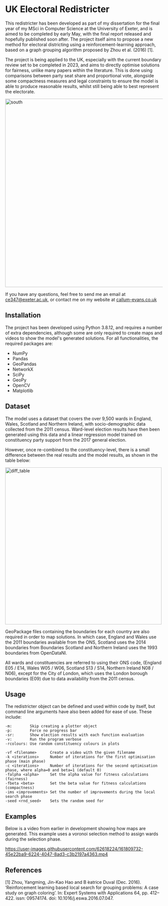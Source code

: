 
# UK Electoral Redistricter

This redistricter has been developed as part of my dissertation for the final year of my MSci in Computer Science at the University of Exeter, and is aimed to be completed by early May, with the final report released and hopefully published soon after. The project itself aims to propose a new method for electoral districting using a reinforcement-learning approach, based on a graph grouping algorithm proposed by Zhou et al. (2016) [1].

The project is being applied to the UK, especially with the current boundary review set to be completed in 2023, and aims to directly optimise solutions for fairness, unlike many papers within the literature. This is done using comparisons between party seat share and proportional vote, alongside some compactness measures and legal constraints to ensure the model is able to produce reasonable results, whilst still being able to best represent the electorate.

<img width="600" alt="south" src="https://user-images.githubusercontent.com/62618224/161809829-1a0d43fb-a570-40de-a3ea-a2b02b6a2361.png">

If you have any questions, feel free to send me an email at ce347@exeter.ac.uk, or contact me on my website at [callum-evans.co.uk](https://callum-evans.co.uk/)

## Installation

The project has been developed using Python 3.8.12, and requires a number of extra dependencies, although some are only required to create maps and videos to show the model's generated solutions. For all functionalities, the required packages are:
- NumPy
- Pandas
- GeoPandas
- NetworkX
- SciPy
- GeoPy
- OpenCV
- Matplotlib

## Dataset

The model uses a dataset that covers the over 9,500 wards in England, Wales, Scotland and Northern Ireland, with socio-demographic data collected from the 2011 census. Ward-level election results have then been generated using this data and a linear regression model trained on constituency party support from the 2017 general election.

However, once re-combined to the constituency-level, there is a small difference between the real results and the model results, as shown in the table below:

<img width="500" alt="diff_table" src="https://user-images.githubusercontent.com/62618224/161809783-ac13c34f-ce49-4381-bb4b-b08fcf13165b.png">

GeoPackage files containing the boundaries for each country are also required in order to map solutions. In which case, England and Wales use the 2011 boundaries available from the ONS, Scotland uses the 2014 boundaries from Boundaries Scotland and Northern Ireland uses the 1993 boundaries from OpenDataNI.

All wards and constituencies are referred to using their ONS code, (England E05 / E14, Wales W05 / W06, Scotland S13 / S14, Northern Ireland N08 / N06), except for the City of London, which uses the London borough boundaries (E09) due to data availability from the 2011 census.

## Usage

The redistricter object can be defined and used within code by itself, but command line arguments have also been added for ease of use. These include:

    -m:        Skip creating a plotter object
    -p:        Force no progress bar
    -sr:       Show election results with each function evaluation
    -v:        Run the program verbose
    -rcolours: Use random constituency colours in plots
    
    -vf <filename>      Create a video with the given filename
    -k <iterations>     Number of iterations for the first optimisation phase (main phase)
    -c <iterations>     Number of iterations for the second optimisation phase, where alpha=0 and beta=1 (default 0)
    -falpha <alpha>     Set the alpha value for fitness calculations (fairness)
    -fbeta <beta>       Set the beta value for fitness calculations (compactness)
    -ims <improvements> Set the number of improvements during the local search phase
    -seed <rnd_seed>    Sets the random seed for 
    
## Examples

Below is a video from earlier in development showing how maps are generated. This example uses a voronoi selection method to assign wards during the selection phase.

https://user-images.githubusercontent.com/62618224/161809732-45e22ba9-6224-4047-8ad3-c3b2197a4363.mp4

## References

[1] Zhou, Yangming, Jin-Kao Hao and B ́eatrice Duval (Dec. 2016). ‘Reinforcement learning based local search for grouping problems: A case study on graph coloring’. In: Expert Systems with Applications 64, pp. 412–422. issn: 09574174. doi: 10.1016/j.eswa.2016.07.047.

